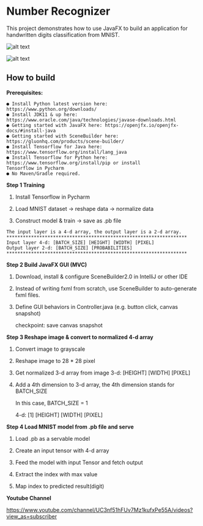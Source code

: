 # Number Recognizer

This project demonstrates how to use JavaFX to build an application for handwritten
digits classification from MNIST.


![alt text](https://github.com/NEU-GradStudents/group-project-yu-shi/blob/master/Screen%20Shot%202020-04-20%20at%2011.23.35%20PM.png)

![alt text](https://github.com/NEU-GradStudents/group-project-yu-shi/blob/master/Screen%20Shot%202020-04-20%20at%2011.25.59%20PM.png)









## How to build

**Prerequisites:**

```
● Install Python latest version here: ​https://www.python.org/downloads/
● Install JDK11 & up here:
https://www.oracle.com/java/technologies/javase-downloads.html
● Getting started with JavaFX here: ​https://openjfx.io/openjfx-docs/#install-java
● Getting started with SceneBuilder here:
https://gluonhq.com/products/scene-builder/
● Install Tensorflow for Java here: ​https://www.tensorflow.org/install/lang_java
● Install Tensorflow for Python here: ​https://www.tensorflow.org/install/pip​ or install
Tensorflow in Pycharm
● No Maven/Gradle required.
```

**Step 1 Training**

1. Install Tensorflow in Pycharm

2. Load MNIST dataset -> reshape data -> normalize data

3. Construct model & train -> save as .pb file

```
The input layer is a 4-d array, the output layer is a 2-d array.
******************************************************************
Input layer 4-d: [BATCH_SIZE] [HEIGHT] [WIDTH] [PIXEL]
Output layer 2-d: [BATCH_SIZE] [PROBABILITIES]
******************************************************************
```
**Step 2 Build JavaFX GUI (MVC)**

1. Download, install & configure SceneBuilder2.0 in IntelliJ or other IDE

2. Instead of writing fxml from scratch, use SceneBuilder to auto-generate fxml
    files.
    
3. Define GUI behaviors in Controller.java
    (e.g. button click, canvas snapshot)
    
    checkpoint: save canvas snapshot

**Step 3 Reshape image & convert to normalized 4-d array**

1. Convert image to grayscale
2. Reshape image to 28 * 28 pixel
3. Get normalized 3-d array from image
    3-d: [HEIGHT] [WIDTH] [PIXEL]


4. Add a 4th dimension to 3-d array, the 4th dimension stands for BATCH_SIZE
    
    In this case, BATCH_SIZE = 1
    
    4-d: [1] [HEIGHT] [WIDTH] [PIXEL]

**Step 4 Load MNIST model from .pb file and serve**

1. Load .pb as a servable model

2. Create an input tensor with 4-d array

3. Feed the model with input Tensor and fetch output

4. Extract the index with max value

5. Map index to predicted result(digit)

**Youtube Channel**

https://www.youtube.com/channel/UC3nf51hFUv7Mz1kufxPe55A/videos?view_as=subscriber
